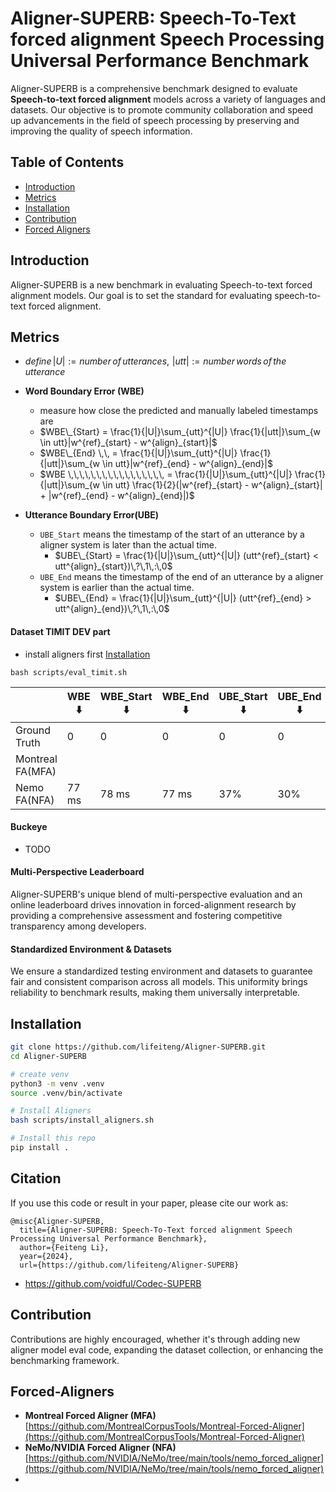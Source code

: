 # Aligner-SUPERB: **Speech-To-Text forced alignment** Speech Processing Universal Performance Benchmark

<!--![Overview](img/Overview.png)-->

Aligner-SUPERB is a comprehensive benchmark designed to evaluate **Speech-to-text forced alignment** models across a variety of languages and datasets. Our objective is to promote community collaboration and speed up advancements in the field of speech processing by preserving and improving the quality of speech information.

<!--<a href='https://alignersuperb.com/'><img src='https://img.shields.io/badge/Project-Page-Green'></a>-->

## Table of Contents

- [Introduction](#introduction)
- [Metrics](#metrics)
- [Installation](#installation)
- [Contribution](#contribution)
- [Forced Aligners](#forced-aligners)

## Introduction

Aligner-SUPERB is a new benchmark in evaluating Speech-to-text forced alignment models. Our goal is to set the standard for evaluating speech-to-text forced alignment.

## Metrics
* $define\, |U| := number\,of\,utterances,\,\, |utt| := number\,words\,of\,the\,utterance$

* **Word Boundary Error (WBE)**
    * measure how close the predicted and manually labeled timestamps are
    * $WBE\_{Start} = \frac{1}{|U|}\sum_{utt}^{|U|} \frac{1}{|utt|}\sum_{w \in utt}|w^{ref}_{start} - w^{align}_{start}|$
    * $WBE\_{End} \,\, = \frac{1}{|U|}\sum_{utt}^{|U|} \frac{1}{|utt|}\sum_{w \in utt}|w^{ref}_{end} - w^{align}_{end}|$
    * $WBE \,\,\,\,\,\,\,\,\,\,\,\,\,\,\,\,\, = \frac{1}{|U|}\sum_{utt}^{|U|} \frac{1}{|utt|}\sum_{w \in utt} \frac{1}{2}(|w^{ref}_{start} - w^{align}_{start}| + |w^{ref}_{end} - w^{align}_{end}|)$
* **Utterance Boundary Error(UBE)**
    * `UBE_Start` means the timestamp of the start of an utterance by a aligner system is later than the actual time.
        * $UBE\_{Start} = \frac{1}{|U|}\sum_{utt}^{|U|} (utt^{ref}_{start} < utt^{align}_{start})\,?\,1\,:\,0$
    * `UBE_End` means the timestamp of the end of an utterance by a aligner system is earlier than the actual time.
        * $UBE\_{End} = \frac{1}{|U|}\sum_{utt}^{|U|} (utt^{ref}_{end} > utt^{align}_{end})\,?\,1\,:\,0$

#### Dataset TIMIT DEV part
- install aligners first [Installation](#installation)

```
bash scripts/eval_timit.sh
```

|                  | WBE ⬇️   | WBE_Start ⬇️  | WBE_End ⬇️  | UBE_Start ⬇️  | UBE_End ⬇️  |
| ---------------- | -------- | --------     | --------    |    --------   | --------    |
| Ground Truth     |  0       | 0            | 0           | 0             | 0          |
| Montreal FA(MFA) |          |              |             |               |            |
| Nemo FA(NFA)   |  77 ms   |    78 ms     |       77 ms |      37%      |   30%      |

#### Buckeye
* TODO

#### Multi-Perspective Leaderboard

Aligner-SUPERB's unique blend of multi-perspective evaluation and an online leaderboard drives innovation in forced-alignment
research by providing a comprehensive assessment and fostering competitive transparency among developers.

#### Standardized Environment & Datasets

We ensure a standardized testing environment and datasets to guarantee fair and consistent comparison across all models. This
uniformity brings reliability to benchmark results, making them universally interpretable.

## Installation

```bash
git clone https://github.com/lifeiteng/Aligner-SUPERB.git
cd Aligner-SUPERB

# create venv
python3 -m venv .venv 
source .venv/bin/activate 

# Install Aligners
bash scripts/install_aligners.sh

# Install this repo
pip install .
```

## Citation
If you use this code or result in your paper, please cite our work as:
```Tex
@misc{Aligner-SUPERB,
  title={Aligner-SUPERB: Speech-To-Text forced alignment Speech Processing Universal Performance Benchmark},
  author={Feiteng Li},
  year={2024},
  url={https://github.com/lifeiteng/Aligner-SUPERB}
```
- https://github.com/voidful/Codec-SUPERB

## Contribution

Contributions are highly encouraged, whether it's through adding new aligner model eval code, expanding the dataset collection, or
enhancing the benchmarking framework.

## Forced-Aligners
- **Montreal Forced Aligner (MFA)** [https://github.com/MontrealCorpusTools/Montreal-Forced-Aligner](https://github.com/MontrealCorpusTools/Montreal-Forced-Aligner)
- **NeMo/NVIDIA Forced Aligner (NFA)** [https://github.com/NVIDIA/NeMo/tree/main/tools/nemo_forced_aligner](https://github.com/NVIDIA/NeMo/tree/main/tools/nemo_forced_aligner)
- 
